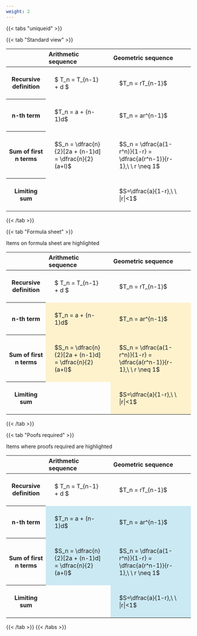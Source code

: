 ```yaml
---
weight: 2
---
```


{{< tabs "uniqueid" >}}

{{< tab "Standard view" >}}

<style type="text/css">
#T_64a8d th.col_heading {
  text-align: left;
  font-size: 1em;
}
#T_64a8d td {
  text-align: left;
  font-size: 1em;
  padding: 1.5em;
}
</style>
<table id="T_64a8d">
  <thead>
    <tr>
      <th class="blank level0" >&nbsp;</th>
      <th id="T_64a8d_level0_col0" class="col_heading level0 col0" >Arithmetic sequence</th>
      <th id="T_64a8d_level0_col1" class="col_heading level0 col1" >Geometric sequence</th>
    </tr>
  </thead>
  <tbody>
    <tr>
      <th id="T_64a8d_level0_row0" class="row_heading level0 row0" >Recursive definition</th>
      <td id="T_64a8d_row0_col0" class="data row0 col0" >$ T_n = T_{n-1} + d $</td>
      <td id="T_64a8d_row0_col1" class="data row0 col1" >$T_n = rT_{n-1}$</td>
    </tr>
    <tr>
      <th id="T_64a8d_level0_row1" class="row_heading level0 row1" >n-th term</th>
      <td id="T_64a8d_row1_col0" class="data row1 col0" >$T_n = a + (n-1)d$</td>
      <td id="T_64a8d_row1_col1" class="data row1 col1" >$T_n = ar^{n-1}$</td>
    </tr>
    <tr>
      <th id="T_64a8d_level0_row2" class="row_heading level0 row2" >Sum of first n terms</th>
      <td id="T_64a8d_row2_col0" class="data row2 col0" >$S_n = \dfrac{n}{2}[2a + (n-1)d] = \dfrac{n}{2}(a+l)$</td>
      <td id="T_64a8d_row2_col1" class="data row2 col1" >$S_n = \dfrac{a(1-r^n)}{1-r} = \dfrac{a(r^n-1)}{r-1},\ \  r \neq 1$</td>
    </tr>
    <tr>
      <th id="T_64a8d_level0_row3" class="row_heading level0 row3" >Limiting sum</th>
      <td id="T_64a8d_row3_col0" class="data row3 col0" ></td>
      <td id="T_64a8d_row3_col1" class="data row3 col1" >$S=\dfrac{a}{1-r},\ \ |r|<1$</td>
    </tr>
  </tbody>
</table>
{{< /tab >}}

{{< tab "Formula sheet" >}}

Items on formula sheet are highlighted 
<br>
<style type="text/css">
#T_9ba7c th.col_heading {
  text-align: left;
  font-size: 1em;
}
#T_9ba7c td {
  text-align: left;
  font-size: 1em;
  padding: 1.5em;
}
#T_9ba7c_row1_col0, #T_9ba7c_row1_col1, #T_9ba7c_row2_col0, #T_9ba7c_row2_col1, #T_9ba7c_row3_col1 {
  background-color: rgba(255,194,10, 0.2);
}
</style>
<table id="T_9ba7c">
  <thead>
    <tr>
      <th class="blank level0" >&nbsp;</th>
      <th id="T_9ba7c_level0_col0" class="col_heading level0 col0" >Arithmetic sequence</th>
      <th id="T_9ba7c_level0_col1" class="col_heading level0 col1" >Geometric sequence</th>
    </tr>
  </thead>
  <tbody>
    <tr>
      <th id="T_9ba7c_level0_row0" class="row_heading level0 row0" >Recursive definition</th>
      <td id="T_9ba7c_row0_col0" class="data row0 col0" >$ T_n = T_{n-1} + d $</td>
      <td id="T_9ba7c_row0_col1" class="data row0 col1" >$T_n = rT_{n-1}$</td>
    </tr>
    <tr>
      <th id="T_9ba7c_level0_row1" class="row_heading level0 row1" >n-th term</th>
      <td id="T_9ba7c_row1_col0" class="data row1 col0" >$T_n = a + (n-1)d$</td>
      <td id="T_9ba7c_row1_col1" class="data row1 col1" >$T_n = ar^{n-1}$</td>
    </tr>
    <tr>
      <th id="T_9ba7c_level0_row2" class="row_heading level0 row2" >Sum of first n terms</th>
      <td id="T_9ba7c_row2_col0" class="data row2 col0" >$S_n = \dfrac{n}{2}[2a + (n-1)d] = \dfrac{n}{2}(a+l)$</td>
      <td id="T_9ba7c_row2_col1" class="data row2 col1" >$S_n = \dfrac{a(1-r^n)}{1-r} = \dfrac{a(r^n-1)}{r-1},\ \  r \neq 1$</td>
    </tr>
    <tr>
      <th id="T_9ba7c_level0_row3" class="row_heading level0 row3" >Limiting sum</th>
      <td id="T_9ba7c_row3_col0" class="data row3 col0" ></td>
      <td id="T_9ba7c_row3_col1" class="data row3 col1" >$S=\dfrac{a}{1-r},\ \ |r|<1$</td>
    </tr>
  </tbody>
</table>
{{< /tab >}}

{{< tab "Poofs required" >}}

Items where proofs required are highlighted 
<br>
<style type="text/css">
#T_c40c9 th.col_heading {
  text-align: left;
  font-size: 1em;
}
#T_c40c9 td {
  text-align: left;
  font-size: 1em;
  padding: 1.5em;
}
#T_c40c9_row1_col0, #T_c40c9_row1_col1, #T_c40c9_row2_col0, #T_c40c9_row2_col1, #T_c40c9_row3_col1 {
  background-color: rgba(0,150,200, 0.2);
}
</style>
<table id="T_c40c9">
  <thead>
    <tr>
      <th class="blank level0" >&nbsp;</th>
      <th id="T_c40c9_level0_col0" class="col_heading level0 col0" >Arithmetic sequence</th>
      <th id="T_c40c9_level0_col1" class="col_heading level0 col1" >Geometric sequence</th>
    </tr>
  </thead>
  <tbody>
    <tr>
      <th id="T_c40c9_level0_row0" class="row_heading level0 row0" >Recursive definition</th>
      <td id="T_c40c9_row0_col0" class="data row0 col0" >$ T_n = T_{n-1} + d $</td>
      <td id="T_c40c9_row0_col1" class="data row0 col1" >$T_n = rT_{n-1}$</td>
    </tr>
    <tr>
      <th id="T_c40c9_level0_row1" class="row_heading level0 row1" >n-th term</th>
      <td id="T_c40c9_row1_col0" class="data row1 col0" >$T_n = a + (n-1)d$</td>
      <td id="T_c40c9_row1_col1" class="data row1 col1" >$T_n = ar^{n-1}$</td>
    </tr>
    <tr>
      <th id="T_c40c9_level0_row2" class="row_heading level0 row2" >Sum of first n terms</th>
      <td id="T_c40c9_row2_col0" class="data row2 col0" >$S_n = \dfrac{n}{2}[2a + (n-1)d] = \dfrac{n}{2}(a+l)$</td>
      <td id="T_c40c9_row2_col1" class="data row2 col1" >$S_n = \dfrac{a(1-r^n)}{1-r} = \dfrac{a(r^n-1)}{r-1},\ \  r \neq 1$</td>
    </tr>
    <tr>
      <th id="T_c40c9_level0_row3" class="row_heading level0 row3" >Limiting sum</th>
      <td id="T_c40c9_row3_col0" class="data row3 col0" ></td>
      <td id="T_c40c9_row3_col1" class="data row3 col1" >$S=\dfrac{a}{1-r},\ \ |r|<1$</td>
    </tr>
  </tbody>
</table>
{{< /tab >}}
{{< /tabs >}}